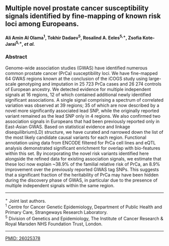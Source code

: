 ## Multiple novel prostate cancer susceptibility signals identified by fine-mapping of known risk loci among Europeans.

#### Ali Amin Al Olama<sup>1</sup>, Tokhir Dadaev<sup>5</sup>, Rosalind A. Eeles<sup>5,+</sup>, Zsofia Kote-Jarai<sup>5,+</sup>, *et al.*


### **Abstract**

Genome-wide association studies (GWAS) have identified numerous common prostate cancer (PrCa) susceptibility loci. We have fine-mapped 64 GWAS regions known at the conclusion of the iCOGS study using large-scale genotyping and imputation in 25 723 PrCa cases and 26 274 controls of European ancestry. We detected evidence for multiple independent signals at 16 regions, 12 of which contained additional newly identified significant associations. A single signal comprising a spectrum of correlated variation was observed at 39 regions; 35 of which are now described by a novel more significantly associated lead SNP, while the originally reported variant remained as the lead SNP only in 4 regions. We also confirmed two association signals in Europeans that had been previously reported only in East-Asian GWAS. Based on statistical evidence and linkage disequilibrium(LD) structure, we have curated and narrowed down the list of the most likely candidate causal variants for each region. Functional annotation using data from ENCODE filtered for PrCa cell lines and eQTL analysis demonstrated significant enrichment for overlap with bio-features within this set. By incorporating the novel risk variants identified here alongside the refined data for existing association signals, we estimate that these loci now explain ~38.9% of the familial relative risk of PrCa, an 8.9% improvement over the previously reported GWAS tag SNPs. This suggests that a significant fraction of the heritability of PrCa may have been hidden during the discovery phase of GWAS, in particular due to the presence of multiple independent signals within the same region.

----------------

<sup>+</sup> Joint last authors.   
<sup>1</sup> Centre for Cancer Genetic Epidemiology, Department of Public Health and Primary Care, Strangeways Research Laboratory.   
<sup>5</sup> Division of Genetics and Epidemiology, The Institute of Cancer Research & Royal Marsden NHS Foundation Trust, London.

----------------

[PMID: 26025378](http://www.ncbi.nlm.nih.gov/pubmed/26025378)

